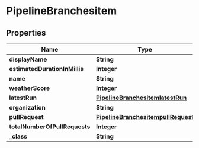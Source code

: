 
# PipelineBranchesitem

## Properties
Name | Type | Description | Notes
------------ | ------------- | ------------- | -------------
**displayName** | **String** |  |  [optional]
**estimatedDurationInMillis** | **Integer** |  |  [optional]
**name** | **String** |  |  [optional]
**weatherScore** | **Integer** |  |  [optional]
**latestRun** | [**PipelineBranchesitemlatestRun**](PipelineBranchesitemlatestRun.md) |  |  [optional]
**organization** | **String** |  |  [optional]
**pullRequest** | [**PipelineBranchesitempullRequest**](PipelineBranchesitempullRequest.md) |  |  [optional]
**totalNumberOfPullRequests** | **Integer** |  |  [optional]
**_class** | **String** |  |  [optional]



